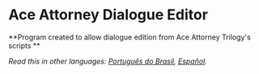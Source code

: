 # Ace Attorney Dialogue Editor

**Program created to allow dialogue edition from Ace Attorney Trilogy's scripts **

*Read this in other languages: [Português do Brasil](README.pt-br.md), [Español](README.es.md).*
